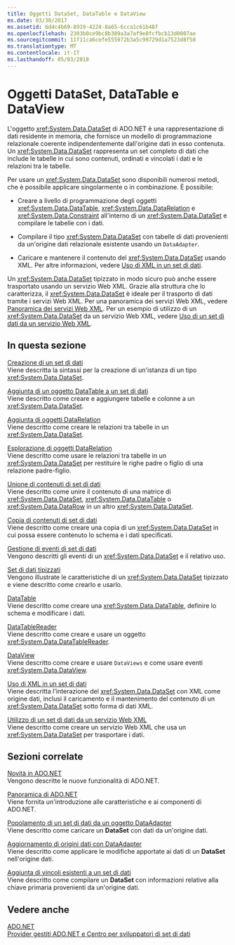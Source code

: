 ```yaml
---
title: Oggetti DataSet, DataTable e DataView
ms.date: 03/30/2017
ms.assetid: 6d4c4b69-8919-4224-8a65-6cca1c61b48f
ms.openlocfilehash: 2303b0ce9bc8b389a3a7af9e8fcfbcb13d0007ae
ms.sourcegitcommit: 11f11ca6cefe555972b3a5c99729d1a7523d8f50
ms.translationtype: MT
ms.contentlocale: it-IT
ms.lasthandoff: 05/03/2018
---
```

# <a name="datasets-datatables-and-dataviews"></a>Oggetti DataSet, DataTable e DataView
L'oggetto <xref:System.Data.DataSet> di ADO.NET è una rappresentazione di dati residente in memoria, che fornisce un modello di programmazione relazionale coerente indipendentemente dall'origine dati in esso contenuta. Un <xref:System.Data.DataSet> rappresenta un set completo di dati che include le tabelle in cui sono contenuti, ordinati e vincolati i dati e le relazioni tra le tabelle.  
  
 Per usare un <xref:System.Data.DataSet> sono disponibili numerosi metodi, che è possibile applicare singolarmente o in combinazione. È possibile:  
  
-   Creare a livello di programmazione degli oggetti <xref:System.Data.DataTable>, <xref:System.Data.DataRelation> e <xref:System.Data.Constraint> all'interno di un <xref:System.Data.DataSet> e compilare le tabelle con i dati.  
  
-   Compilare il tipo <xref:System.Data.DataSet> con tabelle di dati provenienti da un'origine dati relazionale esistente usando un `DataAdapter`.  
  
-   Caricare e mantenere il contenuto del <xref:System.Data.DataSet> usando XML. Per altre informazioni, vedere [Uso di XML in un set di dati](../../../../../docs/framework/data/adonet/dataset-datatable-dataview/using-xml-in-a-dataset.md).  
  
 Un <xref:System.Data.DataSet> tipizzato in modo sicuro può anche essere trasportato usando un servizio Web XML. Grazie alla struttura che lo caratterizza, il <xref:System.Data.DataSet> è ideale per il trasporto di dati tramite i servizi Web XML. Per una panoramica dei servizi Web XML, vedere [Panoramica dei servizi Web XML](http://msdn.microsoft.com/library/9db0c7b8-bca6-462b-9be5-f5f9a7f05a4d). Per un esempio di utilizzo di un <xref:System.Data.DataSet> da un servizio Web XML, vedere [Uso di un set di dati da un servizio Web XML](../../../../../docs/framework/data/adonet/dataset-datatable-dataview/consuming-a-dataset-from-an-xml-web-service.md).  
  
## <a name="in-this-section"></a>In questa sezione  
 [Creazione di un set di dati](../../../../../docs/framework/data/adonet/dataset-datatable-dataview/creating-a-dataset.md)  
 Viene descritta la sintassi per la creazione di un'istanza di un tipo <xref:System.Data.DataSet>.  
  
 [Aggiunta di un oggetto DataTable a un set di dati](../../../../../docs/framework/data/adonet/dataset-datatable-dataview/adding-a-datatable-to-a-dataset.md)  
 Viene descritto come creare e aggiungere tabelle e colonne a un <xref:System.Data.DataSet>.  
  
 [Aggiunta di oggetti DataRelation](../../../../../docs/framework/data/adonet/dataset-datatable-dataview/adding-datarelations.md)  
 Viene descritto come creare le relazioni tra tabelle in un <xref:System.Data.DataSet>.  
  
 [Esplorazione di oggetti DataRelation](../../../../../docs/framework/data/adonet/dataset-datatable-dataview/navigating-datarelations.md)  
 Viene descritto come usare le relazioni tra tabelle in un <xref:System.Data.DataSet> per restituire le righe padre o figlio di una relazione padre-figlio.  
  
 [Unione di contenuti di set di dati](../../../../../docs/framework/data/adonet/dataset-datatable-dataview/merging-dataset-contents.md)  
 Viene descritto come unire il contenuto di una matrice di <xref:System.Data.DataSet>, <xref:System.Data.DataTable> o <xref:System.Data.DataRow> in un altro <xref:System.Data.DataSet>.  
  
 [Copia di contenuti di set di dati](../../../../../docs/framework/data/adonet/dataset-datatable-dataview/copying-dataset-contents.md)  
 Viene descritto come creare una copia di un <xref:System.Data.DataSet> in cui possa essere contenuto lo schema e i dati specificati.  
  
 [Gestione di eventi di set di dati](../../../../../docs/framework/data/adonet/dataset-datatable-dataview/handling-dataset-events.md)  
 Vengono descritti gli eventi di un <xref:System.Data.DataSet> e il relativo uso.  
  
 [Set di dati tipizzati](../../../../../docs/framework/data/adonet/dataset-datatable-dataview/typed-datasets.md)  
 Vengono illustrate le caratteristiche di un <xref:System.Data.DataSet> tipizzato e viene descritto come crearlo e usarlo.  
  
 [DataTable](../../../../../docs/framework/data/adonet/dataset-datatable-dataview/datatables.md)  
 Viene descritto come creare una <xref:System.Data.DataTable>, definire lo schema e modificare i dati.  
  
 [DataTableReader](../../../../../docs/framework/data/adonet/dataset-datatable-dataview/datatablereaders.md)  
 Viene descritto come creare e usare un oggetto <xref:System.Data.DataTableReader>.  
  
 [DataView](../../../../../docs/framework/data/adonet/dataset-datatable-dataview/dataviews.md)  
 Viene descritto come creare e usare `DataViews` e come usare eventi <xref:System.Data.DataView>.  
  
 [Uso di XML in un set di dati](../../../../../docs/framework/data/adonet/dataset-datatable-dataview/using-xml-in-a-dataset.md)  
 Viene descritta l'interazione del <xref:System.Data.DataSet> con XML come origine dati, inclusi il caricamento e il mantenimento del contenuto di un <xref:System.Data.DataSet> sotto forma di dati XML.  
  
 [Utilizzo di un set di dati da un servizio Web XML](../../../../../docs/framework/data/adonet/dataset-datatable-dataview/consuming-a-dataset-from-an-xml-web-service.md)  
 Viene descritto come creare un servizio Web XML che usa un <xref:System.Data.DataSet> per trasportare i dati.  
  
## <a name="related-sections"></a>Sezioni correlate  
 [Novità in ADO.NET](../../../../../docs/framework/data/adonet/whats-new.md)  
 Vengono descritte le nuove funzionalità di ADO.NET.  
  
 [Panoramica di ADO.NET](../../../../../docs/framework/data/adonet/ado-net-overview.md)  
 Viene fornita un'introduzione alle caratteristiche e ai componenti di ADO.NET.  
  
 [Popolamento di un set di dati da un oggetto DataAdapter](../../../../../docs/framework/data/adonet/populating-a-dataset-from-a-dataadapter.md)  
 Viene descritto come caricare un **DataSet** con dati da un'origine dati.  
  
 [Aggiornamento di origini dati con DataAdapter](../../../../../docs/framework/data/adonet/updating-data-sources-with-dataadapters.md)  
 Viene descritto come applicare le modifiche apportate ai dati di un **DataSet** nell'origine dati.  
  
 [Aggiunta di vincoli esistenti a un set di dati](../../../../../docs/framework/data/adonet/adding-existing-constraints-to-a-dataset.md)  
 Viene descritto come compilare un **DataSet** con informazioni relative alla chiave primaria provenienti da un'origine dati.  
  
## <a name="see-also"></a>Vedere anche  
 [ADO.NET](../../../../../docs/framework/data/adonet/index.md)  
 [Provider gestiti ADO.NET e Centro per sviluppatori di set di dati](http://go.microsoft.com/fwlink/?LinkId=217917)
